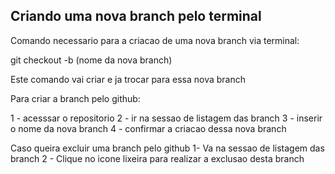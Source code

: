 ## Criando uma nova branch pelo terminal

Comando necessario para a criacao de uma nova branch via terminal:

git checkout -b (nome da nova branch)

Este comando vai criar e ja trocar para essa nova branch

Para criar a branch pelo github:

1 - acesssar o repositorio
2 - ir na sessao de listagem das branch
3 - inserir o nome da nova branch
4 - confirmar a criacao dessa nova branch

Caso queira excluir uma branch pelo github
1- Va na sessao de listagem das branch
2 - Clique no icone lixeira para realizar a exclusao desta branch


